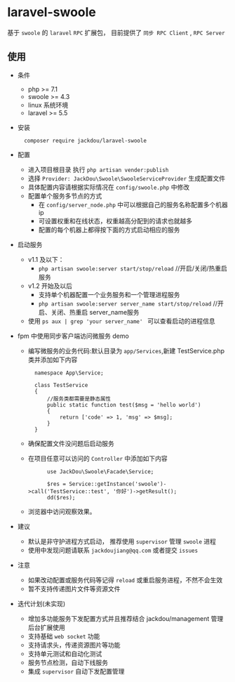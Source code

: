 # laravel-swoole
基于 `swoole` 的 `laravel` `RPC`  扩展包， 目前提供了 `同步 RPC Client` , `RPC Server`


## 使用

- 条件
    - php >= 7.1
    - swoole >= 4.3
    - linux 系统环境
    - laravel >= 5.5
- 安装

        composer require jackdou/laravel-swoole
- 配置
    - 进入项目根目录 执行 `php artisan vender:publish`
    - 选择 `Provider: JackDou\Swoole\SwooleServiceProvider` 生成配置文件
    - 具体配置内容请根据实际情况在 `config/swoole.php` 中修改
    - 配置单个服务多节点的方式
        - 在 `config/server_node.php` 中可以根据自己的服务名称配置多个机器ip
        - 可设置权重和在线状态，权重越高分配到的请求也就越多
        - 配置的每个机器上都得按下面的方式启动相应的服务
- 启动服务
    - v1.1 及以下：
        - `php artisan swoole:server start/stop/reload` //开启/关闭/热重启 服务
    - v1.2 开始及以后
        - 支持单个机器配置一个业务服务和一个管理进程服务
        - `php artisan swoole:server server_name start/stop/reload` //开启、关闭、热重启 server_name服务
     - 使用 `ps aux | grep 'your server_name' ` 可以查看启动的进程信息
- fpm 中使用同步客户端访问微服务 demo
    - 编写微服务的业务代码:默认目录为 `app/Services`,新建 TestService.php 类并添加如下内容
        
            namespace App\Service;
           
            class TestService
            {
                //服务类都需要是静态属性
                public static function test($msg = 'hello world')
                {
                    return ['code' => 1, 'msg' => $msg];
                }
            }
    - 确保配置文件没问题后启动服务
    - 在项目任意可以访问的 `Controller` 中添加如下内容
                
                use JackDou\Swoole\Facade\Service;
                
                $res = Service::getInstance('swoole')->call('TestService::test', '你好')->getResult();
                dd($res);
    - 浏览器中访问观察效果。

- 建议
    - 默认是非守护进程方式启动， 推荐使用 `supervisor` 管理 `swoole` 进程
    - 使用中发现问题请联系 `jackdoujiang@qq.com` 或者提交 `issues`

- 注意
    - 如果改动配置或服务代码等记得 `reload` 或重启服务进程，不然不会生效
    - 暂不支持传递图片文件等资源文件
- 迭代计划(未实现)
    - 增加多功能服务下发配置方式并且推荐结合 jackdou/management 管理后台扩展使用
    - 支持基础 `web socket` 功能
    - 支持请求头，传递资源图片等功能
    - 支持单元测试和自动化测试
    - 服务节点检测，自动下线服务
    - 集成 `supervisor` 自动下发配置管理
